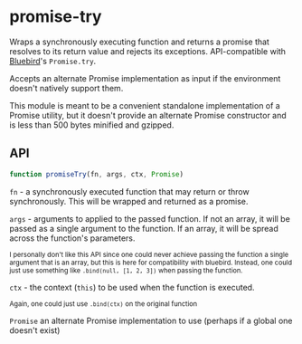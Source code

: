 # promise-try

Wraps a synchronously executing function and returns a promise that resolves to its return value and rejects its exceptions. API-compatible with [Bluebird](https://github.com/petkaantonov/bluebird)'s `Promise.try`.

Accepts an alternate Promise implementation as input if the environment doesn't natively support them.

This module is meant to be a convenient standalone implementation of a Promise utility, but it doesn't provide an alternate Promise constructor and is less than 500 bytes minified and gzipped.

## API

```js
function promiseTry(fn, args, ctx, Promise)
```

`fn` - a synchronously executed function that may return or throw synchronously. This will be wrapped and returned as a promise.

`args` - arguments to applied to the passed function. If not an array, it will be passed as a single argument to the function. If an array, it will be spread across the function's parameters.

<small>I personally don't like this API since one could never achieve passing the function a single argument that is an array, but this is here for compatibility with bluebird. Instead, one could just use something like `.bind(null, [1, 2, 3])` when passing the function.</small>

`ctx` - the context (`this`) to be used when the function is executed.

<small>Again, one could just use `.bind(ctx)` on the original function</small>

`Promise` an alternate Promise implementation to use (perhaps if a global one doesn't exist)
